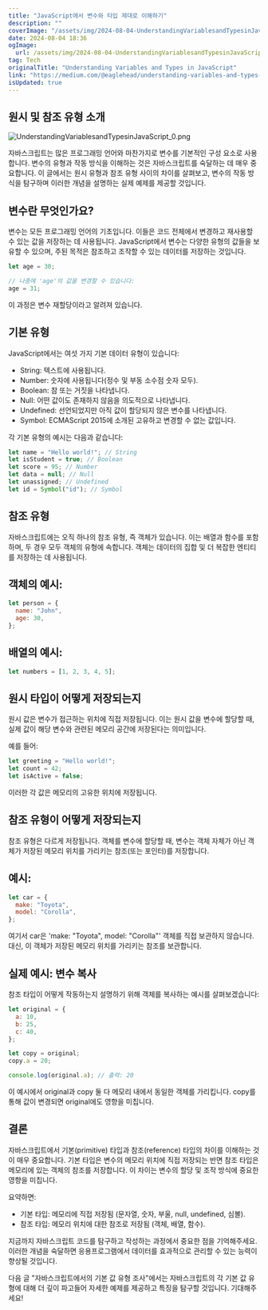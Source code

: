 ```yaml
---
title: "JavaScript에서 변수와 타입 제대로 이해하기"
description: ""
coverImage: "/assets/img/2024-08-04-UnderstandingVariablesandTypesinJavaScript_0.png"
date: 2024-08-04 18:36
ogImage:
  url: /assets/img/2024-08-04-UnderstandingVariablesandTypesinJavaScript_0.png
tag: Tech
originalTitle: "Understanding Variables and Types in JavaScript"
link: "https://medium.com/@eaglehead/understanding-variables-and-types-in-javascript-04b0b0aaa5ce"
isUpdated: true
---
```


## 원시 및 참조 유형 소개

![UnderstandingVariablesandTypesinJavaScript_0.png](/assets/img/2024-08-04-UnderstandingVariablesandTypesinJavaScript_0.png)

자바스크립트는 많은 프로그래밍 언어와 마찬가지로 변수를 기본적인 구성 요소로 사용합니다. 변수의 유형과 작동 방식을 이해하는 것은 자바스크립트를 숙달하는 데 매우 중요합니다. 이 글에서는 원시 유형과 참조 유형 사이의 차이를 살펴보고, 변수의 작동 방식을 탐구하며 이러한 개념을 설명하는 실제 예제를 제공할 것입니다.

## 변수란 무엇인가요?

<!-- cozy-coder - 수평 -->

<ins class="adsbygoogle"
     style="display:block"
     data-ad-client="ca-pub-4877378276818686"
     data-ad-slot="1107185301"
     data-ad-format="auto"
     data-full-width-responsive="true"></ins>

<script>
     (adsbygoogle = window.adsbygoogle || []).push({});
</script>

변수는 모든 프로그래밍 언어의 기초입니다. 이들은 코드 전체에서 변경하고 재사용할 수 있는 값을 저장하는 데 사용됩니다. JavaScript에서 변수는 다양한 유형의 값들을 보유할 수 있으며, 주된 목적은 참조하고 조작할 수 있는 데이터를 저장하는 것입니다.

```js
let age = 30;

// 나중에 'age'의 값을 변경할 수 있습니다:
age = 31;
```

이 과정은 변수 재할당이라고 알려져 있습니다.

## 기본 유형

<!-- cozy-coder - 수평 -->

<ins class="adsbygoogle"
     style="display:block"
     data-ad-client="ca-pub-4877378276818686"
     data-ad-slot="1107185301"
     data-ad-format="auto"
     data-full-width-responsive="true"></ins>

<script>
     (adsbygoogle = window.adsbygoogle || []).push({});
</script>

JavaScript에서는 여섯 가지 기본 데이터 유형이 있습니다:

- String: 텍스트에 사용됩니다.
- Number: 숫자에 사용됩니다(정수 및 부동 소수점 숫자 모두).
- Boolean: 참 또는 거짓을 나타냅니다.
- Null: 어떤 값이도 존재하지 않음을 의도적으로 나타냅니다.
- Undefined: 선언되었지만 아직 값이 할당되지 않은 변수를 나타냅니다.
- Symbol: ECMAScript 2015에 소개된 고유하고 변경할 수 없는 값입니다.

각 기본 유형의 예시는 다음과 같습니다:

```js
let name = "Hello world!"; // String
let isStudent = true; // Boolean
let score = 95; // Number
let data = null; // Null
let unassigned; // Undefined
let id = Symbol("id"); // Symbol
```

<!-- cozy-coder - 수평 -->

<ins class="adsbygoogle"
     style="display:block"
     data-ad-client="ca-pub-4877378276818686"
     data-ad-slot="1107185301"
     data-ad-format="auto"
     data-full-width-responsive="true"></ins>

<script>
     (adsbygoogle = window.adsbygoogle || []).push({});
</script>

## 참조 유형

자바스크립트에는 오직 하나의 참조 유형, 즉 객체가 있습니다. 이는 배열과 함수를 포함하며, 두 경우 모두 객체의 유형에 속합니다. 객체는 데이터의 집합 및 더 복잡한 엔티티를 저장하는 데 사용됩니다.

## 객체의 예시:

```js
let person = {
  name: "John",
  age: 30,
};
```

<!-- cozy-coder - 수평 -->

<ins class="adsbygoogle"
     style="display:block"
     data-ad-client="ca-pub-4877378276818686"
     data-ad-slot="1107185301"
     data-ad-format="auto"
     data-full-width-responsive="true"></ins>

<script>
     (adsbygoogle = window.adsbygoogle || []).push({});
</script>

## 배열의 예시:

```js
let numbers = [1, 2, 3, 4, 5];
```

## 원시 타입이 어떻게 저장되는지

원시 값은 변수가 접근하는 위치에 직접 저장됩니다. 이는 원시 값을 변수에 할당할 때, 실제 값이 해당 변수와 관련된 메모리 공간에 저장된다는 의미입니다.

<!-- cozy-coder - 수평 -->

<ins class="adsbygoogle"
     style="display:block"
     data-ad-client="ca-pub-4877378276818686"
     data-ad-slot="1107185301"
     data-ad-format="auto"
     data-full-width-responsive="true"></ins>

<script>
     (adsbygoogle = window.adsbygoogle || []).push({});
</script>

예를 들어:

```js
let greeting = "Hello world!";
let count = 42;
let isActive = false;
```

이러한 각 값은 메모리의 고유한 위치에 저장됩니다.

## 참조 유형이 어떻게 저장되는지

<!-- cozy-coder - 수평 -->

<ins class="adsbygoogle"
     style="display:block"
     data-ad-client="ca-pub-4877378276818686"
     data-ad-slot="1107185301"
     data-ad-format="auto"
     data-full-width-responsive="true"></ins>

<script>
     (adsbygoogle = window.adsbygoogle || []).push({});
</script>

참조 유형은 다르게 저장됩니다. 객체를 변수에 할당할 때, 변수는 객체 자체가 아닌 객체가 저장된 메모리 위치를 가리키는 참조(또는 포인터)를 저장합니다.

## 예시:

```js
let car = {
  make: "Toyota",
  model: "Corolla",
};
```

여기서 car은 'make: "Toyota", model: "Corolla"' 객체를 직접 보관하지 않습니다. 대신, 이 객체가 저장된 메모리 위치를 가리키는 참조를 보관합니다.

<!-- cozy-coder - 수평 -->

<ins class="adsbygoogle"
     style="display:block"
     data-ad-client="ca-pub-4877378276818686"
     data-ad-slot="1107185301"
     data-ad-format="auto"
     data-full-width-responsive="true"></ins>

<script>
     (adsbygoogle = window.adsbygoogle || []).push({});
</script>

## 실제 예시: 변수 복사

참조 타입이 어떻게 작동하는지 설명하기 위해 객체를 복사하는 예시를 살펴보겠습니다:

```js
let original = {
  a: 10,
  b: 25,
  c: 40,
};

let copy = original;
copy.a = 20;

console.log(original.a); // 출력: 20
```

이 예시에서 original과 copy 둘 다 메모리 내에서 동일한 객체를 가리킵니다. copy를 통해 값이 변경되면 original에도 영향을 미칩니다.

<!-- cozy-coder - 수평 -->

<ins class="adsbygoogle"
     style="display:block"
     data-ad-client="ca-pub-4877378276818686"
     data-ad-slot="1107185301"
     data-ad-format="auto"
     data-full-width-responsive="true"></ins>

<script>
     (adsbygoogle = window.adsbygoogle || []).push({});
</script>

## 결론

자바스크립트에서 기본(primitive) 타입과 참조(reference) 타입의 차이를 이해하는 것이 매우 중요합니다. 기본 타입은 변수의 메모리 위치에 직접 저장되는 반면 참조 타입은 메모리에 있는 객체의 참조를 저장합니다. 이 차이는 변수의 할당 및 조작 방식에 중요한 영향을 미칩니다.

요약하면:

- 기본 타입: 메모리에 직접 저장됨 (문자열, 숫자, 부울, null, undefined, 심볼).
- 참조 타입: 메모리 위치에 대한 참조로 저장됨 (객체, 배열, 함수).

<!-- cozy-coder - 수평 -->

<ins class="adsbygoogle"
     style="display:block"
     data-ad-client="ca-pub-4877378276818686"
     data-ad-slot="1107185301"
     data-ad-format="auto"
     data-full-width-responsive="true"></ins>

<script>
     (adsbygoogle = window.adsbygoogle || []).push({});
</script>

지금까지 자바스크립트 코드를 탐구하고 작성하는 과정에서 중요한 점을 기억해주세요. 이러한 개념을 숙달하면 응용프로그램에서 데이터를 효과적으로 관리할 수 있는 능력이 향상될 것입니다.

다음 글 "자바스크립트에서의 기본 값 유형 조사"에서는 자바스크립트의 각 기본 값 유형에 대해 더 깊이 파고들어 자세한 예제를 제공하고 특징을 탐구할 것입니다. 기대해주세요!
